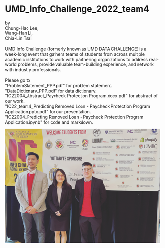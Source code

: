 # UMD_Info_Challenge_2022_team4

by <br>
Chung-Hao Lee, <br>
Wang-Han Li, <br>
Chia-Lin Tsai
<br>
<br>
UMD Info Challenge (formerly known as UMD DATA CHALLENGE) is a week-long event that gathers teams of students from across multiple academic institutions to work with partnering organizations to address real-world problems, provide valuable team-building experience, and network with industry professionals.
<br>
<br>
Please go to <br>
"ProblemStatement_PPP.pdf" for problem statement.  <br>
"DataDictionary_PPP.pdf" for data dictionary. <br>
"IC22004_Abstract_Paycheck Protection Program.docx.pdf" for abstract of our work. <br>
"IC22_team4_Predicting Removed Loan - Paycheck Protection Program Application.pptx.pdf" for our presentation. <br>
"IC22004_Predicting Removed Loan - Paycheck Protection Program Application.ipynb" for code and markdown. 


![Image text](https://github.com/lch99310/UMD_Info_Challenge_2022/blob/main/pic/60D580CD-8D74-42C1-BDC1-960E0B20C406.JPG)
